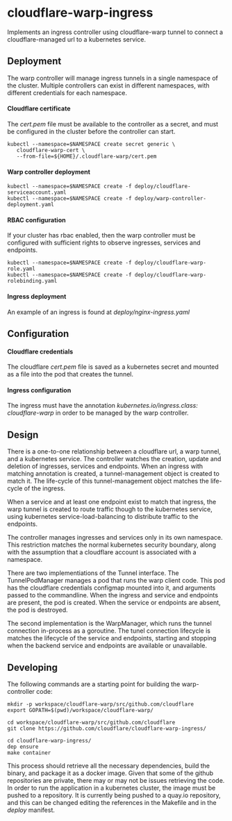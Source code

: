 # cloudflare-warp-ingress

Implements an ingress controller using cloudflare-warp tunnel
to connect a cloudflare-managed url to a kubernetes service.

## Deployment

The warp controller will manage ingress tunnels in a single
namespace of the cluster.  Multiple controllers can exist
in different namespaces, with different credentials for
each namespace.

#### Cloudflare certificate

The _cert.pem_ file must be available to the controller as a secret,
and must be configured in the cluster before the controller can start.

```
kubectl --namespace=$NAMESPACE create secret generic \
   cloudflare-warp-cert \
   --from-file=${HOME}/.cloudflare-warp/cert.pem
```

#### Warp controller deployment

```
kubectl --namespace=$NAMESPACE create -f deploy/cloudflare-serviceaccount.yaml
kubectl --namespace=$NAMESPACE create -f deploy/warp-controller-deployment.yaml
```

#### RBAC configuration

If your cluster has rbac enabled, then the warp controller must be configured
with sufficient rights to observe ingresses, services and endpoints.

```
kubectl --namespace=$NAMESPACE create -f deploy/cloudflare-warp-role.yaml
kubectl --namespace=$NAMESPACE create -f deploy/cloudflare-warp-rolebinding.yaml
```

#### Ingress deployment

An example of an ingress is found at _deploy/nginx-ingress.yaml_

## Configuration

#### Cloudflare credentials

The cloudflare _cert.pem_ file is saved as a kubernetes secret and
mounted as a file into the pod that creates the tunnel.

#### Ingress configuration

The ingress must have the annotation
_kubernetes.io<span>/</span>ingress.class: cloudflare-warp_ in order to be managed
by the warp controller.

## Design

There is a one-to-one relationship between a cloudflare url, a warp
tunnel, and a kubernetes service.  The controller watches the creation,
update and deletion of ingresses, services and endpoints.  When an
ingress with matching annotation is created, a tunnel-management
object is created to match it. The life-cycle of this tunnel-management
object matches the life-cycle of the ingress.

When a service and at least one endpoint exist to match that ingress,
the warp tunnel is created to route traffic though to the kubernetes
service, using kubernetes service-load-balancing to distribute traffic to
the endpoints.

The controller manages ingresses and services only in its own namespace.
This restriction matches the normal kubernetes security boundary, along
with the assumption that a cloudflare account is associated
with a namespace.

There are two implementiations of the Tunnel interface.  The
TunnelPodManager manages a pod that runs the warp client code.  This
pod has the cloudflare credentials configmap mounted into it, and
arguments passed to the commandline. When the ingress and service
and endpoints are present, the pod is created.  When the service or
endpoints are absent, the pod is destroyed.

The second implementation is the WarpManager, which runs the tunnel
connection in-process as a goroutine.  The tunel connection lifecycle is
matches the lifecycle of the service and endpoints, starting and stopping
when the backend service and endpoints are available or unavailable.

## Developing

The following commands are a starting point for building the warp-controller code:

```
mkdir -p workspace/cloudflare-warp/src/github.com/cloudflare
export GOPATH=$(pwd)/workspace/cloudflare-warp/

cd workspace/cloudflare-warp/src/github.com/cloudflare
git clone https://github.com/cloudflare/cloudflare-warp-ingress/

cd cloudflare-warp-ingress/
dep ensure
make container
```

This process should retrieve all the necessary dependencies, build the binary, and
package it as a docker image.  Given that some of the github repositories are private,
there may or may not be issues retrieving the code. In order to run the application in
a kubernetes cluster, the image must be pushed to a repository.  It is currently
being pushed to a quay<span>.</span>io repository, and this can be changed editing the references in
the Makefile and in the _deploy_ manifest.

